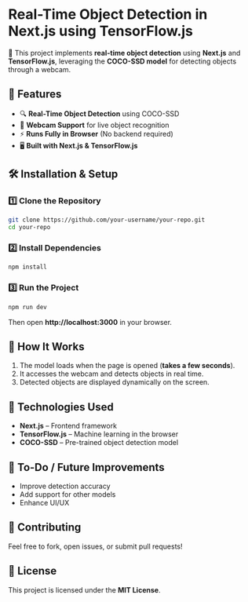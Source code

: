 # Real-Time Object Detection in Next.js using TensorFlow.js

🚀 This project implements **real-time object detection** using **Next.js** and **TensorFlow.js**, leveraging the **COCO-SSD model** for detecting objects through a webcam.

## 📌 Features
- 🔍 **Real-Time Object Detection** using COCO-SSD
- 🎥 **Webcam Support** for live object recognition
- ⚡ **Runs Fully in Browser** (No backend required)
- 🖥️ **Built with Next.js & TensorFlow.js**

## 🛠 Installation & Setup

### 1️⃣ Clone the Repository
```sh
git clone https://github.com/your-username/your-repo.git
cd your-repo
```

### 2️⃣ Install Dependencies
```sh
npm install
```

### 3️⃣ Run the Project
```sh
npm run dev
```
Then open **http://localhost:3000** in your browser.

## 🎯 How It Works
1. The model loads when the page is opened (**takes a few seconds**).
2. It accesses the webcam and detects objects in real time.
3. Detected objects are displayed dynamically on the screen.

## 🚀 Technologies Used
- **Next.js** – Frontend framework
- **TensorFlow.js** – Machine learning in the browser
- **COCO-SSD** – Pre-trained object detection model

## 📝 To-Do / Future Improvements
- Improve detection accuracy
- Add support for other models
- Enhance UI/UX

## 🤝 Contributing
Feel free to fork, open issues, or submit pull requests!

## 📜 License
This project is licensed under the **MIT License**.
